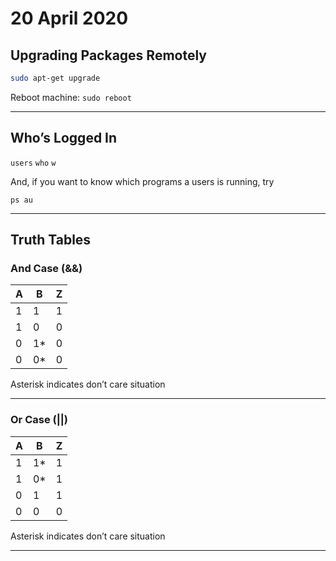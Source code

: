 # 20 April 2020

## Upgrading Packages Remotely
```bash
sudo apt-get upgrade
```

Reboot machine: `sudo reboot`

---

## Who’s Logged In
`users`
`who`
`w`

And, if you want to know which programs a users is running, try

`ps au`

---

## Truth Tables
### And Case (&&)
| A | B | Z |
|---|---|---
| 1 | 1 | 1 |
| 1 | 0 | 0 |
| 0 | 1* | 0 |
| 0 | 0* | 0 |

Asterisk indicates don’t care situation

---

### Or Case (||)
| A | B | Z |
|---|---|---
| 1 | 1* | 1 |
| 1 | 0* | 1 |
| 0 | 1 | 1 |
| 0 | 0 | 0 |

Asterisk indicates don’t care situation

---
